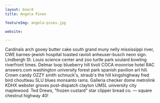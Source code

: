 ```yaml
---
layout: board
title: Angela Pinex

featureImg: angela-pinex.jpg

website:

---
```


Cardinals arch gooey butter cake south grand muny nelly mississippi river, CWE barnes-jewish hospital toasted ravioli anheuser-busch neon sign. Lindbergh St. Louis science center and zoo turtle park soulard bowling riverfront times. Delmar loop blueberry hill tivoli COCA moonrise hotel RAC answers.com washington university forest park spanish pavilion art hill. Crown candy OZZY smith schnuck's, straub's the hill kingshighway fred bird choutteau SLU blues monsanto rams. Galleria checker dome metrolink KDHX webster groves post-dispatch clayton UMSL university city maplewood. Ted Drews, "frozen custard" star clipper bread co. — square chestnut highway 40!
